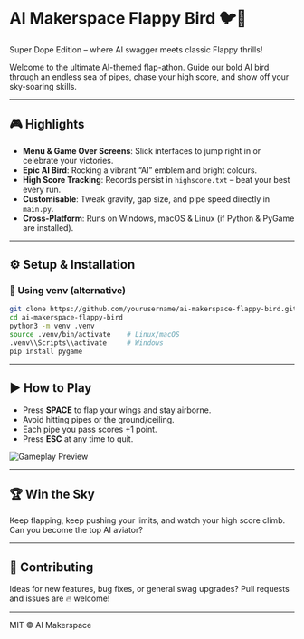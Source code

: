 # AI Makerspace Flappy Bird 🐦🚀

Super Dope Edition – where AI swagger meets classic Flappy thrills!

Welcome to the ultimate AI-themed flap-athon. Guide our bold AI bird through an endless sea of pipes, chase your high score, and show off your sky-soaring skills.

---

## 🎮 Highlights
- **Menu & Game Over Screens**: Slick interfaces to jump right in or celebrate your victories.
- **Epic AI Bird**: Rocking a vibrant “AI” emblem and bright colours.
- **High Score Tracking**: Records persist in `highscore.txt` – beat your best every run.
- **Customisable**: Tweak gravity, gap size, and pipe speed directly in `main.py`.
- **Cross-Platform**: Runs on Windows, macOS & Linux (if Python & PyGame are installed).

---

## ⚙️ Setup & Installation


### 🐍 Using venv (alternative)
```bash
git clone https://github.com/yourusername/ai-makerspace-flappy-bird.git
cd ai-makerspace-flappy-bird
python3 -m venv .venv
source .venv/bin/activate    # Linux/macOS
.venv\\Scripts\\activate     # Windows
pip install pygame
```

---

## ▶️ How to Play
- Press **SPACE** to flap your wings and stay airborne.
- Avoid hitting pipes or the ground/ceiling.
- Each pipe you pass scores +1 point.
- Press **ESC** at any time to quit.

![Gameplay Preview](./screenshot.png)

---

## 🏆 Win the Sky
Keep flapping, keep pushing your limits, and watch your high score climb. Can you become the top AI aviator?

---

## 🤝 Contributing
Ideas for new features, bug fixes, or general swag upgrades? Pull requests and issues are 🔥 welcome!

---

MIT © AI Makerspace
